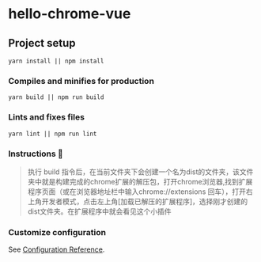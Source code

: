 # hello-chrome-vue

## Project setup
```
yarn install || npm install
```

### Compiles and minifies for production
```
yarn build || npm run build
```

### Lints and fixes files
```
yarn lint || npm run lint
```



### Instructions :dolphin:

> 执行 build 指令后，在当前文件夹下会创建一个名为dist的文件夹，该文件夹中就是构建完成的chrome扩展的解压包，打开chrome浏览器,找到扩展程序页面（或在浏览器地址栏中输入chrome://extensions 回车），打开右上角开发者模式，点击左上角[加载已解压的扩展程序]，选择刚才创建的dist文件夹。在扩展程序中就会看见这个小插件



### Customize configuration

See [Configuration Reference](https://cli.vuejs.org/config/).
